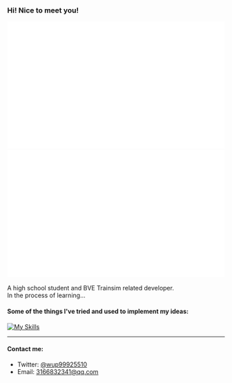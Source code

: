 ### Hi! Nice to meet you!  
![](https://raw.githubusercontent.com/winup-zhou/winup-zhou/master/generated/overview.svg)
![](https://raw.githubusercontent.com/winup-zhou/winup-zhou/master/generated/languages.svg)

A high school student and BVE Trainsim related developer.  
In the process of learning...

#### Some of the things I've tried and used to implement my ideas:  
[![My Skills](https://skillicons.dev/icons?i=arduino,cs,cpp,vscode,visualstudio,githubactions,ubuntu&perline=12)](https://skillicons.dev)

----
#### Contact me:  
 - Twitter: [@wup99925510](https://twitter.com/wup99925510)
 - Email: 3166832341@qq.com
